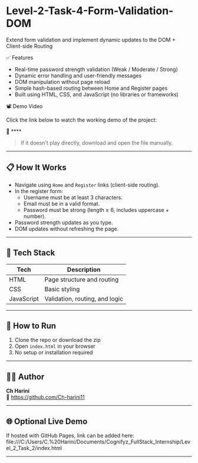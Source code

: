 # Level-2-Task-4-Form-Validation-DOM
Extend form validation and implement dynamic updates to the DOM + Client-side Routing

✅ Features

- Real-time password strength validation (Weak / Moderate / Strong)
- Dynamic error handling and user-friendly messages
- DOM manipulation without page reload
- Simple hash-based routing between Home and Register pages
- Built using HTML, CSS, and JavaScript (no libraries or frameworks)

 📽 Demo Video

Click the link below to watch the working demo of the project:

📁 ****

> If it doesn't play directly, download and open the file manually.

---

## 📋 How It Works

- Navigate using `Home` and `Register` links (client-side routing).
- In the register form:
  - Username must be at least 3 characters.
  - Email must be in a valid format.
  - Password must be strong (length ≥ 6, includes uppercase + number).
- Password strength updates as you type.
- DOM updates without refreshing the page.

---

## 🧰 Tech Stack

| Tech        | Description                    |
|-------------|--------------------------------|
| HTML        | Page structure and routing     |
| CSS         | Basic styling                  |
| JavaScript  | Validation, routing, and logic |

---

## 📂 How to Run

1. Clone the repo or download the zip
2. Open `index.html` in your browser
3. No setup or installation required

---

## 👩‍💻 Author

**Ch Harini**  
🔗 https://github.com/Ch-harini11

---

## 🌐 Optional Live Demo

If hosted with GitHub Pages, link can be added here:
file:///C:/Users/C.%20Harini/Documents/Cognifyz_FullStack_Internship/Level_2_Task_2/index.html

---

